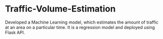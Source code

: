 # Traffic-Volume-Estimation
Developed a Machine Learning model, which estimates the amount of traffic at an area on a particular  time. It is a regression model and deployed using Flask API.
